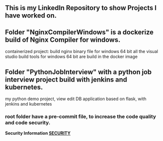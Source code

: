 ## This is my LinkedIn Repository to show Projects I have worked on.

## Folder "NginxCompilerWindows" is a dockerize build of Nginx Compiler for windows.
containerized project: build nginx binary file for windows 64 bit
all the visual studio build tools for windows 64 bit are build in the docker image

## Folder "PythonJobInterview" with a python job interview project build with jenkins and kubernetes.
my python demo project, view edit DB application based on flask, with jenkins and kubernetes

### root folder have a pre-commit file, to increase the code quality and code security.
**Security Information [SECURITY](https://github.com/mjhfvi/DevSecLab/blob/main/SECURITY.md)**
